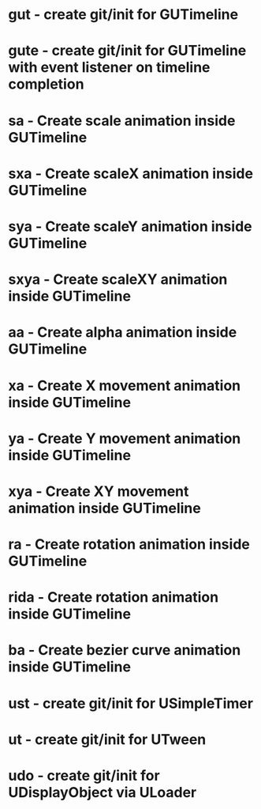 # gut - create git/init for GUTimeline
# gute - create git/init for GUTimeline with event listener on timeline completion
# sa - Create scale animation inside GUTimeline
# sxa - Create scaleX animation inside GUTimeline
# sya - Create scaleY animation inside GUTimeline
# sxya - Create scaleXY animation inside GUTimeline
# aa - Create alpha animation inside GUTimeline
# xa - Create X movement animation inside GUTimeline
# ya - Create Y movement animation inside GUTimeline
# xya - Create XY movement animation inside GUTimeline
# ra - Create rotation animation inside GUTimeline
# rida - Create rotation animation inside GUTimeline
# ba - Create bezier curve animation inside GUTimeline
# ust - create git/init for USimpleTimer
# ut - create git/init for UTween
# udo - create git/init for UDisplayObject via ULoader
